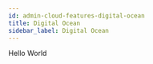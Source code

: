 ```yaml
---
id: admin-cloud-features-digital-ocean
title: Digital Ocean
sidebar_label: Digital Ocean
---
```


Hello World